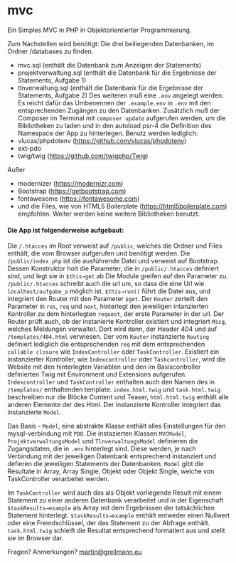 # mvc
Ein Simples MVC in PHP in Objektorientierter Programmierung. 

Zum Nachstellen wird benötigt:
Die drei beiliegenden Datenbanken, im Ordner /databases zu finden.
* mvc.sql (enthält die Datenbank zum Anzeigen der Statements)
* projektverwaltung.sql (enthält die Datenbank für die Ergebnisse der Statements, Aufgabe 1)
* tlnverwaltung.sql (enthält die Datenbank für die Ergebnisse der Statements, Aufgabe 2)
Des weiteren muß eine `.env` angelegt werden. Es reicht dafür das Umbenennen der `.example.env` in `.env` mit den entsprechenden Zugängen zu den Datenbanken. Zusätzlich muß der Composer im Terminal mit `composer update` aufgerufen werden, um die Bibliotheken zu laden und in den autoload psr-4 die Definition des Namespace der App zu hinterlegen. 
Benutz werden lediglich:
* vlucas/phpdotenv (https://github.com/vlucas/phpdotenv)
* ext-pdo
* twig/twig (https://github.com/twigphp/Twig)

Außer 
* modernizer (https://modernizr.com)
* Bootstrap (https://getbootstrap.com)
* fontawesome (https://fontawesome.com)
* und die Files, wie von HTML5 Boilerplate (https://html5boilerplate.com) empfohlen. 
Weiter werden keine weitere Bibliotheken benutzt.

#### Die App ist folgenderweise aufgebaut:
Die `/.htacces` im Root verweist auf `/public`, welches die Ordner und Files enthält, die vom Browser aufgerufen und benötigt werden. Die `/public/index.php` ist die ausführende Datei und verweist auf Bootstrap. Dessen Konstruktor holt die Parameter, die in `/public/.htacces` definiert sind, und legt sie in `$this→get` ab Die Module greifen auf den Parameter zu. `/public/.htacces` schreibt auch die url um, so dass die eine Url wie `localhost/aufgabe_a` möglich ist.
`$this→run()` führt die Datei aus, und integriert den Router mit den Parameter `$get`. Der `Router` zerteilt den Parameter in `res`, `req` und `next`, hinterlegt den jeweiligen intanzierten Kontroller zu dem hinterlegten `request`, der erste Parameter in der url. Der Router prüft auch, ob der instanierte Kontroller existiert und integriert `Mssg`, welches Meldungen verwaltet. Dort wird dann, der Header 404 und auf `/templates/404.html` verwiesen. Der vom `Router` instanzierte `Routing` definiert lediglich die entsprechenden `req` mit dem entsprechenden `callable closure` wie `IndexController` oder `TaskController`.
Existiert ein instanzierter Kontroller, wie `Indexcontroller` oder `Taskcontroller`, wird die Website mit den hinterlegten Variablen und den im Basiscontroller definierten Twig mit Environment und Extensions aufgerufen. `Indexcontroller` und `TaskController` enthalten auch den Namen des in `/templates/` enthaltenden template. `index.html.twig` und `task.html.twig` beschreiben nur die Blöcke Content und Teaser, `html.html.twig` enthält alle anderen Elemente der des Html. Der instanzierte Kontroller integriert das instanzierte `Model`. 

Das Basis - `Model`, eine abstrakte Klasse enthält alles Einstellungen für den mysql-verbindung mit `PDO`. Die instazierten Klassen `MVCModel`, `ProjektverwaltungsModel` und `TlnverwaltungsModel` definieren die Zugangsdaten, die in `.env` hinterlegt sind. Diese werden, je nach Verbindung mit der jeweiligen Datenbank entsprechend instanziert und defieren die jeweiligen Statements der Datenbanken. `Model` gibt die Resultate in Array, Array Single, Objekt oder Objekt Single, welche von TaskController verarbeitet werden. 

Im `TaskController` wird auch das als Objekt vorliegende Result mit einem Statement zu einer anderen Datenbank verarbeitet und in der Eigenschaft `$taskResults→example` als Array mit dem Ergebnissen der tatsächlichen Statement hinterlegt. `$taskResults→example` enthält entweder einen Nullwert oder eine Fremdschlüssel, der das Statement zu der Abfrage enthält.
`task.html.twig` schleift die Resultat entsprechend formatiert aus und stellt sie im Browser dar.

Fragen? Anmerkungen? 
martin@grellmann.eu
